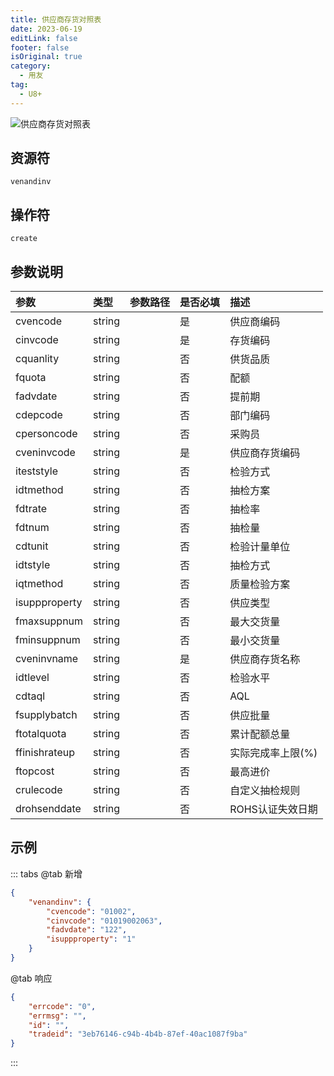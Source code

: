 ```yaml
---
title: 供应商存货对照表
date: 2023-06-19
editLink: false
footer: false
isOriginal: true
category:
  - 用友
tag:
  - U8+
---
```


![供应商存货对照表](https://nas.ilyl.life:8092/yonyou/venandinv.gif)

## 资源符

`venandinv`
  
## 操作符

`create`

## 参数说明

|参数|类型|参数路径|是否必填|描述|
|:-|:-|:-|:-|:-|
|cvencode|string||是|供应商编码|
|cinvcode|string||是|存货编码|
|cquanlity|string||否|供货品质|
|fquota|string||否|配额|
|fadvdate|string||否|提前期|
|cdepcode|string||否|部门编码|
|cpersoncode|string||否|采购员|
|cveninvcode|string||是|供应商存货编码|
|iteststyle|string||否|检验方式|
|idtmethod|string||否|抽检方案|
|fdtrate|string||否|抽检率|
|fdtnum|string||否|抽检量|
|cdtunit|string||否|检验计量单位|
|idtstyle|string||否|抽检方式|
|iqtmethod|string||否|质量检验方案|
|isuppproperty|string||否|供应类型|
|fmaxsuppnum|string||否|最大交货量|
|fminsuppnum|string||否|最小交货量|
|cveninvname|string||是|供应商存货名称|
|idtlevel|string||否|检验水平|
|cdtaql|string||否|AQL|
|fsupplybatch|string||否|供应批量|
|ftotalquota|string||否|累计配额总量|
|ffinishrateup|string||否|实际完成率上限(%)|
|ftopcost|string||否|最高进价|
|crulecode|string||否|自定义抽检规则|
|drohsenddate|string||否|ROHS认证失效日期|

## 示例

::: tabs
@tab 新增

```json
{
    "venandinv": {
        "cvencode": "01002",
        "cinvcode": "01019002063",
        "fadvdate": "122",
        "isuppproperty": "1"
    }
}
```

@tab 响应

```json
{
    "errcode": "0",
    "errmsg": "",
    "id": "",
    "tradeid": "3eb76146-c94b-4b4b-87ef-40ac1087f9ba"
}
```

:::
